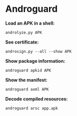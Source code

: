 # Androguard

**Load an APK in a shell:**
```
androlyze.py APK
```

**See certificate:**
```
androsign.py --all --show APK
```

**Show package information:**
```
androguard apkid APK
```

**Show the manifest:**
```
androguard axml APK
```

**Decode compiled resources:**
```
androguard arsc app.apk
```
